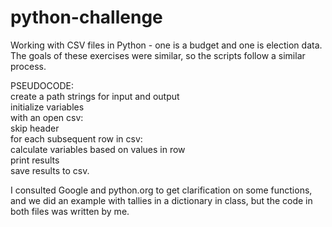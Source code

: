 # python-challenge
Working with CSV files in Python - one is a budget and one is election data. The goals of these exercises were similar, so the scripts follow a similar process.

PSEUDOCODE: <br />
create a path strings for input and output<br />
initialize variables<br />
with an open csv:<br />
   skip header<br />
   for each subsequent row in csv:<br />
      calculate variables based on values in row<br />
print results<br />
save results to csv.

I consulted Google and python.org to get clarification on some functions, and we did an example with tallies in a dictionary in class, but the code in both files was written by me.

